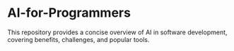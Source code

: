 # AI-for-Programmers
This repository provides a concise overview of AI in software development, covering benefits, challenges, and popular tools.
